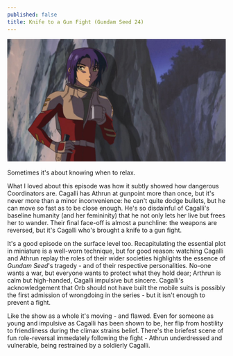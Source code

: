 ```yaml
---
published: false
title: Knife to a Gun Fight (Gundam Seed 24)
---
```

![](/kgf.jpg)

Sometimes it's about knowing when to relax.

What I loved about this episode was how it subtly showed how dangerous Coordinators are. Cagalli has Athrun at gunpoint more than once, but it's never more than a minor inconvenience: he can't quite dodge bullets, but he can move so fast as to be close enough. He's so disdainful of Cagalli's baseline humanity (and her femininity) that he not only lets her live but frees her to wander. Their final face-off is almost a punchline: the weapons are reversed, but it's Cagalli who's brought a knife to a gun fight.

It's a good episode on the surface level too. Recapitulating the essential plot in miniature is a well-worn technique, but for good reason: watching Cagalli and Athrun replay the roles of their wider societies highlights the essence of *Gundam Seed*'s tragedy - and of their respective personalities. No-one wants a war, but everyone wants to protect what they hold dear; Arthrun is calm but high-handed, Cagalli impulsive but sincere. Cagalli's acknowledgement that Orb should not have built the mobile suits is possibly the first admission of wrongdoing in the series - but it isn't enough to prevent a fight.

Like the show as a whole it's moving - and flawed. Even for someone as young and impulsive as Cagalli has been shown to be, her flip from hostility to friendliness during the climax strains belief. There's the briefest scene of fun role-reversal immedately following the fight - Athrun underdressed and vulnerable, being restrained by a soldierly Cagalli.